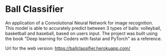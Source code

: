 # Ball Classifier
An application of a Convolutional Neural Network for image recognition. This model is able to accurately predict between 3 types of balls: volleyball, basketball and baseball, based on users input. The project was built using the book "Deep learning for Coders with fastai and PyTorch" as a reference.

Url for the web version: https://ballclassifier.herokuapp.com/
